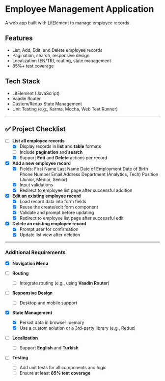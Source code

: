 # Employee Management Application

A web app built with LitElement to manage employee records.

## Features
- List, Add, Edit, and Delete employee records
- Pagination, search, responsive design
- Localization (EN/TR), routing, state management
- 85%+ test coverage

## Tech Stack
- LitElement (JavaScript)
- Vaadin Router
- Custom/Redux State Management
- Unit Testing (e.g., Karma, Mocha, Web Test Runner)

---

## ✅ Project Checklist

- [ ] **List all employee records**
  - [X] Display records in **list** and **table** formats
  - [ ] Include **pagination** and **search**
  - [X] Support **Edit** and **Delete** actions per record

- [X] **Add a new employee record**
  - [X] Fields:
         First Name
         Last Name
         Date of Employment
         Date of Birth
         Phone Number
         Email Address
         Department (Analytics, Tech)
         Position (Junior, Medior, Senior)
  - [X] Input validations
  - [X] Redirect to employee list page after successful addition

- [X] **Edit an existing employee record**
  - [X] Load record data into form fields
  - [X] Reuse the create/edit form component
  - [X] Validate and prompt before updating
  - [X] Redirect to employee list page after successful edit

- [X] **Delete an existing employee record**
  - [X] Prompt user for confirmation
  - [X] Update list view after deletion

---

### Additional Requirements

- [X] **Navigation Menu**

- [ ] **Routing**
  - [ ] Integrate routing (e.g., using **Vaadin Router**)

- [ ] **Responsive Design**
  - [ ] Desktop and mobile support

- [X] **State Management**
  - [X] Persist data in browser memory
  - [X] Use a custom solution or a 3rd-party library (e.g., Redux)

- [ ] **Localization**
  - [ ] Support **English** and **Turkish**

- [ ] **Testing**
  - [ ] Add unit tests for all components and logic
  - [ ] Ensure at least **85% test coverage**
